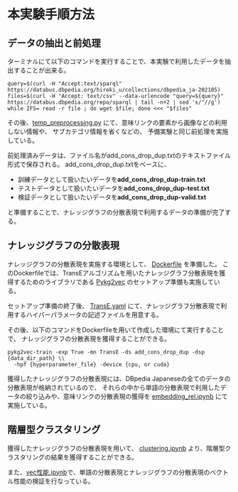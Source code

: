 # 本実験手順方法
## データの抽出と前処理
ターミナルにて以下のコマンドを実行することで、本実験で利用したデータを抽出することが出来る。
```
query=$(curl -H "Accept:text/sparql" https://databus.dbpedia.org/hiroki_u/collections/dbpedia_ja-202105)
files=$(curl -H "Accept: text/csv" --data-urlencode "query=${query}" https://databus.dbpedia.org/repo/sparql | tail -n+2 | sed 's/"//g')
while IFS= read -r file ; do wget $file; done <<< "$files"
```

その後、[temp_preprocessing.py](https://github.com/nallab/k208581_final/blob/main/src/Knowledge_Graph/temp_preprocessing.py)
にて、意味リンクの要素から画像などの利用しない情報や、
サブカテゴリ情報を省くなどの、
予備実験と同じ前処理を実施している。

前処理済みデータは、ファイル名がadd\_cons\_drop\_dup.txtのテキストファイル形式で保存される。
add\_cons\_drop\_dup.txtをベースに、
- 訓練データとして扱いたいデータを**add\_cons\_drop\_dup-train.txt**
- テストデータとして扱いたいデータを**add\_cons\_drop\_dup-test.txt**
- 検証データとして扱いたいデータを**add\_cons\_drop\_dup-valid.txt**

と準備することで、ナレッジグラフの分散表現で利用するデータの準備が完了する。

## ナレッジグラフの分散表現
ナレッジグラフの分散表現を実施する環境として、
[Dockerfile](https://github.com/nallab/k208581_final/blob/main/src/Knowledge_Graph/Dockerfile)
を準備した。
このDockerfileでは、TransEアルゴリズムを用いたナレッジグラフ分散表現を獲得するためのライブラリである
[Pykg2vec](https://github.com/Sujit-O/pykg2vec)
のセットアップ準備も実施している。

セットアップ準備の終了後、
[TransE.yaml](https://github.com/nallab/k208581_final/blob/main/src/Knowledge_Graph/Hyperparameters/TransE.yaml)
にて、ナレッジグラフ分散表現で利用するハイパーパラメータの記述ファイルを用意する。

その後、以下のコマンドをDockerfileを用いて作成した環境にて実行することで、
ナレッジグラフの分散表現を獲得することができる。

```
pykg2vec-train -exp True -mn TransE -ds add_cons_drop_dup -dsp {data_dir_path} \\
  -hpf {hyperparameter_file} -device {cpu, or cuda}
```

獲得したナレッジグラフの分散表現には、DBpedia Japaneseの全てのデータの分散表現が格納されているので、
それらの中から単語の分散表現で利用したデータの絞り込みや、意味リンクの分散表現の獲得を
[embedding_rel.ipynb](https://github.com/nallab/k208581_final/blob/main/src/Knowledge_Graph/embedding_rel.ipynb)
にて実施している。

## 階層型クラスタリング
獲得したナレッジグラフの分散表現を用いて、
[clustering.ipynb](https://github.com/nallab/k208581_final/blob/main/src/Knowledge_Graph/clustering.ipynb)
より、階層型クラスタリングの結果を獲得することができる。

また、[vec性能.ipynb](src/Knowledge_Graph/vec性能.ipynb)で、単語の分散表現とナレッジグラフの分散表現のベクトル性能の検証を行なっている。
